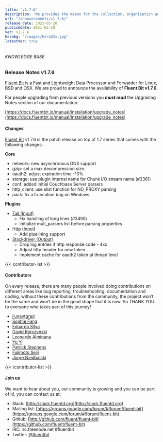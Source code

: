 ```yaml
---
title: 'v1.7.6'
description: 'We provides the means for the collection, organization and computerized retrieval of knowledgeand Lightweight Data Forwarder for Linux, BSD and OSX. We are proud to announce the availability of Fluent Bit v1.7.6.'
url: "/announcements/v1.7.6/"
release_date: 2021-05-20
publishdate: 2021-05-20
ver: v1.7.6
herobg: "/images/hero@2x.jpg"
latestVer: true
---
```


###### KNOWLEDGE BASE

### Release Notes v1.7.6

[Fluent Bit](https://fluentbit.io) is a Fast and Lightweight Data Processor and Forwarder for Linux, BSD and OSX. We are proud to announce the availability of **Fluent Bit v1.7.6**.

For people upgrading from previous versions you ***must read*** the Upgrading Notes section of our documentation:

[https://docs.fluentbit.io/manual/installation/upgrade_notes](https://docs.fluentbit.io/manual/installation/upgrade_notes)

#### Changes

<p><a href="https://fluentbit.io">Fluent Bit</a> v1.7.6 is the patch release on top of 1.7 series that comes with the following changes:</p>


**Core**

* network: new asynchronous DNS support
* gzip: set a max decompression size.
* oauth2: adjust expiration time -10%
* storage: use plugin internal name for Chunk I/O stream name (#3361)
* conf: added initial Couchbase Server parsers
* http_client: use slist function for NO_PROXY parsing
* pack: fix a truncation bug on Windows


**Plugins**

* [Tail (Input)](https://docs.fluentbit.io/manual/pipeline/inputs/tail/)
  * Fix handling of long lines (#3490)
  * Initialize mult_parsers list before parsing properties
* [Http (Input)](https://docs.fluentbit.io/manual/pipeline/inputs/http/)
  * Add pipelining support
* [Stackdriver (Output)](https://docs.fluentbit.io/manual/pipeline/outputs/stackdriver/)
  * Drop log entries if http response code - 4xx
  * Adjust http header for new token
  * Implement cache for oauth2 token at thread level


{{< contributor-list >}}

#### Contributors

On every release, there are many people involved doing contributions on different areas like bug reporting, troubleshooting, documentation and coding, without these contributions from the community, the project won’t be the same and won’t be in the good shape that it is now. So THANK YOU! to everyone who takes part of this journey!

* [jlunavtgrad](https://github.com/jlunavtgrad)
* [Sophie Fang](https://github.com/sophieyfang)
* [Eduardo Silva](https://github.com/edsiper)
* [David Korczynski](https://github.com/DavidKorczynski)
* [Leonardo Alminana](https://github.com/leonardo-albertovich)
* [Yu Yi](https://github.com/erain)
* [Patrick Stephens](https://github.com/patrick-stephens)
* [Fujimoto Seiji](https://github.com/fujimotos)
* [Jorge Niedbalski](https://github.com/niedbalski)

{{< /contributor-list >}}

#### Join us

We want to hear about you, our community is growing and you can be part of it!, you can contact us at:

* Slack: [http://slack.fluentd.org](http://slack.fluentd.org)
* Mailing list: [https://groups.google.com/forum/#!forum/fluent-bit](https://groups.google.com/forum/#!forum/fluent-bit)
* Github: [http://github.com/fluent/fluent-bit](https://github.com/fluent/fluent-bit)
* IRC: irc.freenode.net #fluentbit
* Twitter: [@fluentbit](https://twitter.com/fluentbit)